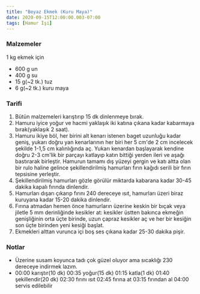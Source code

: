 ```yaml
---
title: "Beyaz Ekmek (Kuru Maya)"
date: 2020-09-15T12:00:00.003-07:00
tags: [Hamur İşi]
---
```


### Malzemeler

1 kg ekmek için

- 600 g un
- 400 g su
- 15 g(~2 tk.) tuz
- 6 g(~2 tk.) kuru maya

### Tarifi

1. Bütün malzemeleri karıştırıp 15 dk dinlenmeye bırak.
2. Hamuru iyice yoğur ve hacmi yaklaşık iki katına çıkana kadar kabarmaya bırak(yaklaşık 2 saat).
3. Hamuru ikiye böl, her birini alt kenarı istenen baget uzunluğu kadar geniş, yukarı doğru yan kenarlarının her biri her 5 cm'de 2 cm incelecek şekilde 1-1,5 cm kalınlığında aç. Yukarı kenardan başlayarak kendine doğru 2-3 cm'lik bir parçayı katlayıp katın bittiği yerden ileri ve aşağı bastırarak birleştir. Hamurun tamamı dış yüzeyi gergin ve katı altta olan bir rulo haline gelince şekillendirilmiş hamurları fırın kağıdı serili bir fırın tepsisine yerleştir.
4. Şekillendirilmiş hamurları gözle görülür miktarda kabarana kadar 30-45 dakika kapalı fırında dinlendir.
5. Hamurları dışarı çıkarıp fırını 240 dereceye ısıt, hamurları üzeri biraz kuruyana kadar 15-20 dakika dinlendir.
6. Fırına atmadan hemen önce hamurların üzerine keskin bir bıçak veya jiletle 5 mm derinliğinde kesikler at: kesikler üstten bakınca ekmeğin genişliğinin orta üçte birinde, uzun çapraz kesikler aç ve her bir kesiğin son üçte birinden yeni kesiği başlat.
7. Ekmekleri alttan vurunca içi boş ses çıkana kadar 25-30 dakika pişir.

### Notlar

- Üzerine susam koyunca tadı çok güzel oluyor ama sıcaklığı 230 dereceye indirmek lazım.
- 00:00 karıştır(10 dk)
  00:35 yoğur(15 dk)
  01:15 katla(1 dk)
  01:40 şekillendir(20 dk)
  02:30 fırını ısıt
  02:45 fırına at
  03:15 fırından al
  04:00 servis edilebilir
